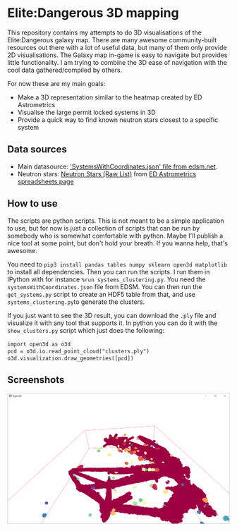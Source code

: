 # Elite:Dangerous 3D mapping
This repository contains my attempts to do 3D visualisations of the Elite:Dangerous galaxy map. There are many awesome community-built resources out there with a lot of useful data, but many of them only provide 2D visualisations. The Galaxy map in-game is easy to navigate but provides little functionality. I am trying to combine the 3D ease of navigation with the cool data gathered/compiled by others. 

For now these are my main goals:
- Make a 3D representation similar to the heatmap created by ED Astrometrics
- Visualise the large permit locked systems in 3D
- Provide a quick way to find known neutron stars closest to a specific system

## Data sources
- Main datasource: ['SystemsWithCoordinates.json' file from edsm.net](https://www.edsm.net/en/nightly-dumps).
- Neutron stars: [Neutron Stars (Raw List)](https://edastro.com/mapcharts/files/neutron-stars.csv) from [ED Astrometrics spreadsheets page](https://edastro.com/mapcharts/files.html)

## How to use
The scripts are python scripts. This is not meant to be a simple application to use, but for now is just a collection of scripts that can be run by somebody who is somewhat comfortable with python. Maybe I'll publish a nice tool at some point, but don't hold your breath. If you wanna help, that's awesome.

You need to `pip3 install pandas tables numpy sklearn open3d matplotlib` to install all dependencies. Then you can run the scripts. I run them in IPython with for instance `%run systems_clustering.py`. You need the `systemsWithCoordinates.json` file from EDSM. You can then run the `get_systems.py` script to create an HDF5 table from that, and use `systems_clustering.py`to generate the clusters.

If you just want to see the 3D result, you can download the `.ply` file and visualize it with any tool that supports it. In python you can do it with the `show_clusters.py` script which just does the following:

```
import open3d as o3d
pcd = o3d.io.read_point_cloud("clusters.ply")
o3d.visualization.draw_geometries([pcd])
```
## Screenshots
<img alt="Barnad's Loop Area top" src="https://raw.githubusercontent.com/dolfandringa/elitedangerous_3d_mapping/master/screenshots/barnards%20loop%20area%20side.png" width="900px" />

